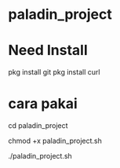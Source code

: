 # paladin_project

# Need Install
pkg install git
pkg install curl

# cara pakai

cd paladin_project

chmod +x paladin_project.sh

./paladin_project.sh

